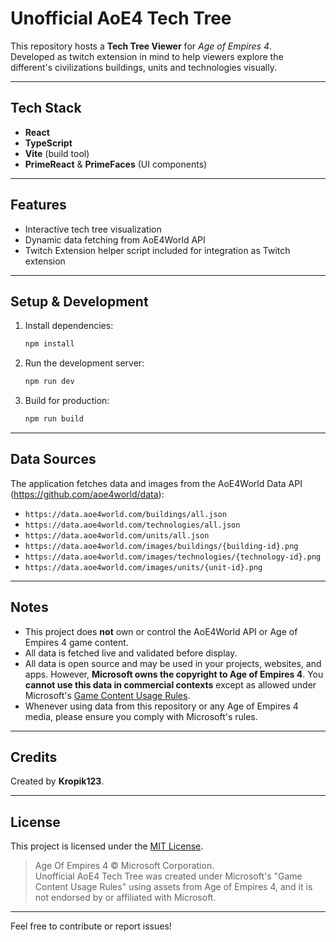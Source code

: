 
# Unofficial AoE4 Tech Tree

This repository hosts a **Tech Tree Viewer** for *Age of Empires 4*.  
Developed as twitch extension in mind to help viewers explore the different's civilizations  buildings, units and technologies visually.

---

## Tech Stack

- **React**
- **TypeScript**
- **Vite** (build tool)
- **PrimeReact** & **PrimeFaces** (UI components)

---

## Features

- Interactive tech tree visualization
- Dynamic data fetching from AoE4World API
- Twitch Extension helper script included for integration as Twitch extension

---

## Setup & Development

1. Install dependencies:
   ```bash
   npm install
   ```

2. Run the development server:
   ```bash
   npm run dev
   ```

3. Build for production:
   ```bash
   npm run build
   ```

---

## Data Sources

The application fetches data and images from the AoE4World Data API (https://github.com/aoe4world/data):

- `https://data.aoe4world.com/buildings/all.json`
- `https://data.aoe4world.com/technologies/all.json`
- `https://data.aoe4world.com/units/all.json`
- `https://data.aoe4world.com/images/buildings/{building-id}.png`
- `https://data.aoe4world.com/images/technologies/{technology-id}.png`
- `https://data.aoe4world.com/images/units/{unit-id}.png`

---

## Notes

- This project does **not** own or control the AoE4World API or Age of Empires 4 game content.
- All data is fetched live and validated before display.
- All data is open source and may be used in your projects, websites, and apps. However, **Microsoft owns the copyright to Age of Empires 4**. You **cannot use this data in commercial contexts** except as allowed under Microsoft's [Game Content Usage Rules](https://www.xbox.com/en-US/developers/rules).
- Whenever using data from this repository or any Age of Empires 4 media, please ensure you comply with Microsoft's rules.

---

## Credits

Created by **Kropik123**.

---

## License

This project is licensed under the [MIT License](LICENSE).

> Age Of Empires 4 © Microsoft Corporation.  
> Unofficial AoE4 Tech Tree was created under Microsoft's "Game Content Usage Rules" using assets from Age of Empires 4, and it is not endorsed by or affiliated with Microsoft.


---

Feel free to contribute or report issues!
